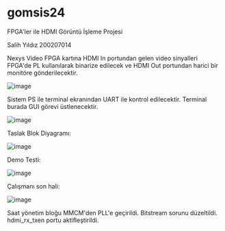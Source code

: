 # gomsis24
FPGA'ler ile HDMI Görüntü İşleme Projesi

Salih Yıldız 200207014

Nexys Video FPGA kartına HDMI In portundan gelen video sinyalleri FPGA'de PL kullanılarak binarize edilecek ve HDMI Out portundan harici bir monitöre gönderilecektir.

![image](https://github.com/samed12pqr/gomsis24/assets/165570990/e4517f39-f9f4-4140-9709-2e70f68db1f1)

Sistem PS ile terminal ekranından UART ile kontrol edilecektir. Terminal burada GUI görevi üstlenecektir.

![image](https://github.com/samed12pqr/gomsis24/assets/165570990/175d337e-41a6-4573-8f1d-12acf3edc4c6)

Taslak Blok Diyagramı:

![image](https://github.com/samed12pqr/gomsis24/assets/165570990/2cf303e4-304c-4906-8a6a-4ef39ed634a5)

Demo Testi:

![image](https://github.com/samed12pqr/gomsis24/assets/165570990/a7bb7f2b-3565-4a18-812f-5cfdd15812eb)

Çalışmanı son hali:

![image](https://github.com/samed12pqr/gomsis24/assets/165570990/d56e417d-7782-48c0-93ef-889a62abd6f5)

Saat yönetim bloğu MMCM'den PLL'e geçirildi. Bitstream sorunu düzeltildi. hdmi_rx_txen portu aktifleştirildi.


